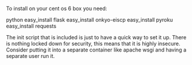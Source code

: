 To install on your cent os 6 box you need:

python
easy_install flask
easy_install onkyo-eiscp
easy_install pyroku
easy_install requests

The init script that is included is just to have a quick way to set it up. There is nothing locked down for security, this means that it is highly insecure. Consider putting it into a separate container like apache wsgi and having a separate user run it.

